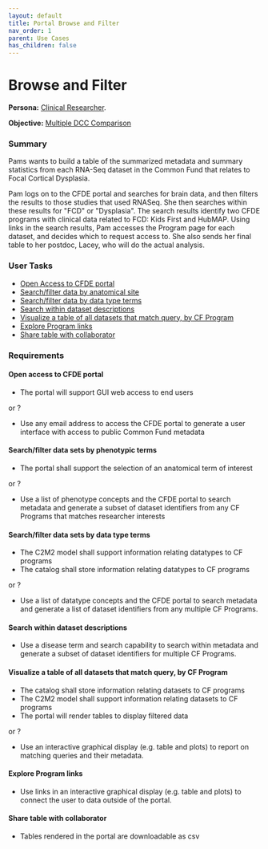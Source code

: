 ```yaml
---
layout: default
title: Portal Browse and Filter
nav_order: 1
parent: Use Cases
has_children: false
---
```

# Browse and Filter

**Persona:** [Clinical Researcher](../personas/clinical-researcher).

**Objective:** [Multiple DCC Comparison](../objectives/multi-dcc-comparison)

### Summary

Pams wants to build a table of the summarized metadata and summary statistics
from each RNA-Seq dataset in the Common Fund that relates to Focal Cortical Dysplasia.

Pam logs on to the CFDE portal and searches for brain data, and then filters the results to those studies that used RNASeq. She then searches within these results
for "FCD" or "Dysplasia".
The search results identify two CFDE programs with clinical data related to FCD: Kids First and HubMAP. Using links in the search results, Pam accesses the Program
page for each dataset, and decides which to request access to. She also sends
her final table to her postdoc, Lacey, who will do the actual analysis.


### User Tasks

-   [Open Access to CFDE portal](#open-access-to-cfde-portal)
-   [Search/filter data by anatomical site](#searchfilter-data-sets-by-phenotypic-terms)
-   [Search/filter data by data type terms](#searchfilter-data-sets-by-data-type-terms)
-   [Search within dataset descriptions](#search-within-dataset-descriptions)
-   [Visualize a table of all datasets that match query, by CF Program](#visualize-a-table-of-all-datasets-that-match-query-by-cf-program)
-   [Explore Program links](#explore-program-links)
-   [Share table with collaborator](#share-table-with-collaborator)

### Requirements

#### Open access to CFDE portal

-   The portal will support GUI web access to end users

or ?

-   Use any email address to access the CFDE portal to generate a user interface with access to public Common Fund metadata

#### Search/filter data sets by phenotypic terms

-   The portal shall support the selection of an anatomical term of interest

or ?

-   Use a list of phenotype concepts and the CFDE portal to search metadata and generate a subset of dataset identifiers from any CF Programs that matches researcher interests

#### Search/filter data sets by data type terms

-   The C2M2 model shall support information relating datatypes to CF programs
-   The catalog shall store information relating datatypes to CF programs

or ?

-   Use a list of datatype concepts and the CFDE portal to search metadata and generate a list of dataset identifiers from any multiple CF Programs.

#### Search within dataset descriptions

-   Use a disease term and search capability to search within metadata and generate a subset of dataset identifiers for multiple CF Programs.

#### Visualize a table of all datasets that match query, by CF Program

-   The catalog shall store information relating datasets to CF programs
-   The C2M2 model shall support information relating datasets to CF programs
-   The portal will render tables to display filtered data

or ?

-   Use an interactive graphical display (e.g. table and plots) to report on matching queries and their metadata.

#### Explore Program links

-   Use links in an interactive graphical display (e.g. table and plots) to
connect the user to data outside of the portal.

#### Share table with collaborator

-   Tables rendered in the portal are downloadable as csv

